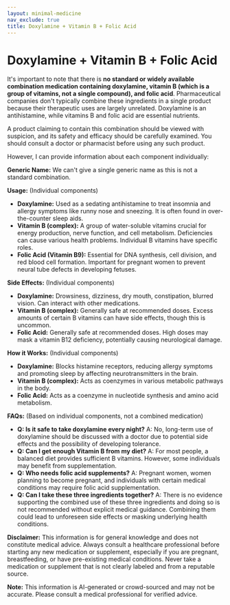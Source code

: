 ```yaml
---
layout: minimal-medicine
nav_exclude: true
title: Doxylamine + Vitamin B + Folic Acid
---
```


# Doxylamine + Vitamin B + Folic Acid

It's important to note that there is **no standard or widely available combination medication containing doxylamine, vitamin B (which is a group of vitamins, not a single compound), and folic acid**.  Pharmaceutical companies don't typically combine these ingredients in a single product because their therapeutic uses are largely unrelated.  Doxylamine is an antihistamine, while vitamins B and folic acid are essential nutrients.  

A product claiming to contain this combination should be viewed with suspicion, and its safety and efficacy should be carefully examined. You should consult a doctor or pharmacist before using any such product.

However, I can provide information about each component individually:

**Generic Name:**  We can't give a single generic name as this is not a standard combination.


**Usage:** (Individual components)

* **Doxylamine:** Used as a sedating antihistamine to treat insomnia and allergy symptoms like runny nose and sneezing.  It is often found in over-the-counter sleep aids.
* **Vitamin B (complex):** A group of water-soluble vitamins crucial for energy production, nerve function, and cell metabolism. Deficiencies can cause various health problems.  Individual B vitamins have specific roles.
* **Folic Acid (Vitamin B9):** Essential for DNA synthesis, cell division, and red blood cell formation.  Important for pregnant women to prevent neural tube defects in developing fetuses.


**Side Effects:** (Individual components)

* **Doxylamine:** Drowsiness, dizziness, dry mouth, constipation, blurred vision.  Can interact with other medications.
* **Vitamin B (complex):** Generally safe at recommended doses.  Excess amounts of certain B vitamins can have side effects, though this is uncommon.
* **Folic Acid:** Generally safe at recommended doses.  High doses may mask a vitamin B12 deficiency, potentially causing neurological damage.


**How it Works:** (Individual components)

* **Doxylamine:** Blocks histamine receptors, reducing allergy symptoms and promoting sleep by affecting neurotransmitters in the brain.
* **Vitamin B (complex):** Acts as coenzymes in various metabolic pathways in the body.
* **Folic Acid:** Acts as a coenzyme in nucleotide synthesis and amino acid metabolism.


**FAQs:** (Based on individual components, not a combined medication)

* **Q: Is it safe to take doxylamine every night?**  A:  No, long-term use of doxylamine should be discussed with a doctor due to potential side effects and the possibility of developing tolerance.
* **Q: Can I get enough Vitamin B from my diet?** A:  For most people, a balanced diet provides sufficient B vitamins.  However, some individuals may benefit from supplementation.
* **Q: Who needs folic acid supplements?** A: Pregnant women, women planning to become pregnant, and individuals with certain medical conditions may require folic acid supplementation.
* **Q: Can I take these three ingredients together?** A:  There is no evidence supporting the combined use of these three ingredients and doing so is not recommended without explicit medical guidance. Combining them could lead to unforeseen side effects or masking underlying health conditions.


**Disclaimer:** This information is for general knowledge and does not constitute medical advice.  Always consult a healthcare professional before starting any new medication or supplement, especially if you are pregnant, breastfeeding, or have pre-existing medical conditions.  Never take a medication or supplement that is not clearly labeled and from a reputable source.


**Note:** This information is AI-generated or crowd-sourced and may not be accurate. Please consult a medical professional for verified advice.